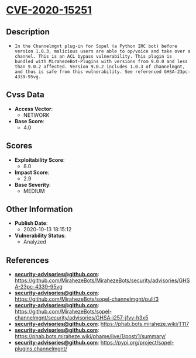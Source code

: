 
# [CVE-2020-15251](https://cve.mitre.org/cgi-bin/cvename.cgi?name=CVE-2020-15251)

## Description

- `In the Channelmgnt plug-in for Sopel (a Python IRC bot) before version 1.0.3, malicious users are able to op/voice and take over a channel. This is an ACL bypass vulnerability. This plugin is bundled with MirahezeBot-Plugins with versions from 9.0.0 and less than 9.0.2 affected. Version 9.0.2 includes 1.0.3 of channelmgnt, and thus is safe from this vulnerability. See referenced GHSA-23pc-4339-95vg.`

## Cvss Data

- **Access Vector**:
  - NETWORK
- **Base Score**:
  - 4.0

## Scores

- **Exploitability Score**:
  - 8.0
- **Impact Score**:
  - 2.9
- **Base Severity**:
  - MEDIUM

## Other Information

- **Publish Date**:
  - 2020-10-13 18:15:12
- **Vulnerability Status**:
  - Analyzed

## References

- **security-advisories@github.com**: https://github.com/MirahezeBots/MirahezeBots/security/advisories/GHSA-23pc-4339-95vg
- **security-advisories@github.com**: https://github.com/MirahezeBots/sopel-channelmgnt/pull/3
- **security-advisories@github.com**: https://github.com/MirahezeBots/sopel-channelmgnt/security/advisories/GHSA-j257-jfvv-h3x5
- **security-advisories@github.com**: https://phab.bots.miraheze.wiki/T117
- **security-advisories@github.com**: https://phab.bots.miraheze.wiki/phame/live/1/post/1/summary/
- **security-advisories@github.com**: https://pypi.org/project/sopel-plugins.channelmgnt/
